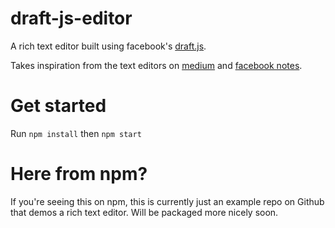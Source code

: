 # draft-js-editor

A rich text editor built using facebook's [draft.js](https://facebook.github.io/draft-js/). 

Takes inspiration from the text editors on [medium](medium.com) and 
[facebook notes](https://www.facebook.com/notes/).

# Get started

Run `npm install` then `npm start`

# Here from npm?

If you're seeing this on npm, this is currently just an example repo on Github 
that demos a rich text editor. Will be packaged more nicely soon.